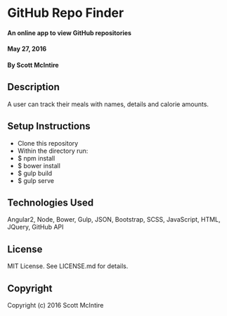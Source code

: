 # GitHub Repo Finder

#### An online app to view GitHub repositories
#### May 27, 2016

#### By Scott McIntire

## Description

A user can track their meals with names, details and calorie amounts.

## Setup Instructions

* Clone this repository
* Within the directory run:
* $ npm install
* $ bower install
* $ gulp build
* $ gulp serve

## Technologies Used

Angular2, Node, Bower, Gulp, JSON, Bootstrap, SCSS, JavaScript, HTML, JQuery, GitHub API

## License

MIT License. See LICENSE.md for details.

## Copyright

Copyright (c) 2016 Scott McIntire
